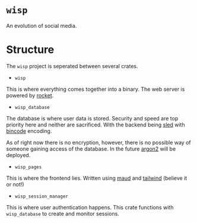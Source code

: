 # `wisp`
An evolution of social media.

# Structure

The `wisp` project is seperated between several crates.

- `wisp`

This is where everything comes together into a binary. The web server is powered by 
[rocket](https://crates.io/crates/rocket).

- `wisp_database`

The database is where user data is stored. Security and speed are top priority here and neither are sacrificed. With the
backend being [sled](https://crates.io/crates/sled) with [bincode](https://crates.io/crates/bincode) encoding.

As of right now there is no encryption, however, there is no possible way of someone gaining access of the database. In
the future [argon2](https://crates.io/crates/argon2) will be deployed.

- `wisp_pages`

This is where the frontend lies. Written using [maud](https://crates.io/crates/maud) and 
[tailwind](https://tailwindcss.com/) (believe it or not!) 

- `wisp_session_manager`

This is where user authentication happens. This crate functions with `wisp_database` to create and monitor sessions.